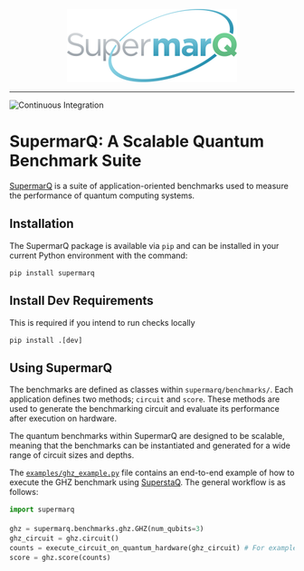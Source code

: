 <p align="center">
  <img width="300" src="../docs/source/_static/logos/supermarq-logo.webp">
</p>

---
![Continuous Integration](https://github.com/SupertechLabs/SupermarQ/actions/workflows/ci.yml/badge.svg)


# SupermarQ: A Scalable Quantum Benchmark Suite

[SupermarQ](https://arxiv.org/abs/2202.11045) is a suite of application-oriented benchmarks used to measure the performance of quantum computing systems.

## Installation

The SupermarQ package is available via `pip` and can be installed in your current Python environment with the command:

```
pip install supermarq
```

## Install Dev Requirements 

This is required if you intend to run checks locally

```
pip install .[dev]
```


## Using SupermarQ

The benchmarks are defined as classes within `supermarq/benchmarks/`. Each application
defines two methods; `circuit` and `score`. These methods are used to generate the benchmarking circuit and evaluate its performance
after execution on hardware.

The quantum benchmarks within SupermarQ are designed to be scalable, meaning that the benchmarks can be
instantiated and generated for a wide range of circuit sizes and depths.

The [`examples/ghz_example.py`](examples/ghz_example.py) file contains an end-to-end example of how to execute the GHZ benchmark
using [SuperstaQ](https://superstaq.super.tech/). The general workflow is as follows:

```python
import supermarq

ghz = supermarq.benchmarks.ghz.GHZ(num_qubits=3)
ghz_circuit = ghz.circuit()
counts = execute_circuit_on_quantum_hardware(ghz_circuit) # For example, via AWS Braket, IBM Qiskit, or SuperstaQ
score = ghz.score(counts)
```
